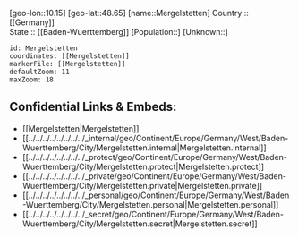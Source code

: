 ﻿---
location: [48.65,10.15] 
mapzoom: [7,12] 
mapmarker: city 
type: City
tags:
- geo/City


SpocWebEntityId: 32420
isDeleted: false
confidential: public

---
[geo-lon::10.15] 
[geo-lat::48.65] 
[name::Mergelstetten] 
Country :: [[Germany]]  
State :: [[Baden-Wuerttemberg]] 
[Population::] 
[Unknown::] 


```leaflet
id: Mergelstetten
coordinates: [[Mergelstetten]] 
markerFile: [[Mergelstetten]] 
defaultZoom: 11 
maxZoom: 18
```


## Confidential Links & Embeds: 
- [[Mergelstetten|Mergelstetten]]  
- [[../../../../../../../../_internal/geo/Continent/Europe/Germany/West/Baden-Wuerttemberg/City/Mergelstetten.internal|Mergelstetten.internal]] 
- [[../../../../../../../../_protect/geo/Continent/Europe/Germany/West/Baden-Wuerttemberg/City/Mergelstetten.protect|Mergelstetten.protect]] 
- [[../../../../../../../../_private/geo/Continent/Europe/Germany/West/Baden-Wuerttemberg/City/Mergelstetten.private|Mergelstetten.private]] 
- [[../../../../../../../../_personal/geo/Continent/Europe/Germany/West/Baden-Wuerttemberg/City/Mergelstetten.personal|Mergelstetten.personal]] 
- [[../../../../../../../../_secret/geo/Continent/Europe/Germany/West/Baden-Wuerttemberg/City/Mergelstetten.secret|Mergelstetten.secret]] 
